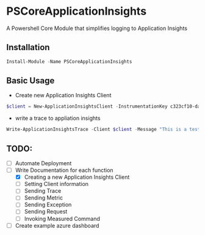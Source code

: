 # PSCoreApplicationInsights

A Powershell Core Module that simplifies logging to Application Insights

## Installation

```powershell
Install-Module -Name PSCoreApplicationInsights
```

## Basic Usage

- Create new Application Insights Client

```powershell
$client = New-ApplicationInsightsClient -InstrumentationKey c323cf10-da34-4a73-9eac-000000000000
```

- write a trace to appliation insights

```powershell
Write-ApplicationInsightsTrace -Client $client -Message "This is a test message as Critical" -SeverityLevel "Critical"
```

## TODO:

- [ ] Automate Deployment
- [ ] Write Documentation for each function
  - [x] Creating a new Application Insights Client
  - [ ] Setting Client information
  - [ ] Sending Trace
  - [ ] Sending Metric
  - [ ] Sending Exception
  - [ ] Sending Request
  - [ ] Invoking Measured Command
- [ ] Create example azure dashboard
